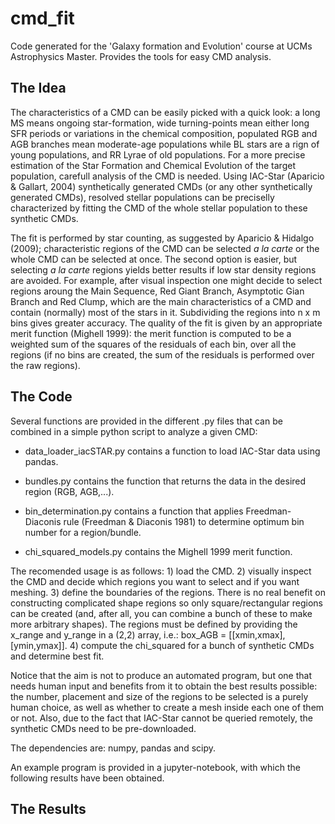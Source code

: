 # cmd_fit
Code generated for the 'Galaxy formation and Evolution' course at UCMs Astrophysics Master. Provides the tools for easy CMD analysis.

## The Idea
The characteristics of a CMD can be easily picked with a quick look: a long MS means ongoing star-formation, wide turning-points mean either long SFR periods or variations in the chemical composition, populated RGB and AGB branches mean moderate-age populations while BL stars are a rign of young populations, and RR Lyrae of old populations. For a more precise estimation of the Star Formation and Chemical Evolution of the target population, carefull analysis of the CMD is needed. Using IAC-Star (Aparicio & Gallart, 2004) synthetically generated CMDs (or any other synthetically generated CMDs), resolved stellar populations can be preciselly characterized by fitting the CMD of the whole stellar population to these synthetic CMDs.

The fit is performed by star counting, as suggested by Aparicio & Hidalgo (2009); characteristic regions of the CMD can be selected _a la carte_ or the whole CMD can be selected at once. The second option is easier, but selecting _a la carte_ regions yields better results if low star density regions are avoided. For example, after visual inspection one might decide to select regions aroung the Main Sequence, Red Giant Branch, Asymptotic Gian Branch and Red Clump, which are the main characteristics of a CMD and contain (normally) most of the stars in it. Subdividing the regions into n x m bins gives greater accuracy. The quality of the fit is given by an appropriate merit function (Mighell 1999): the merit function is computed to be a weighted sum of the squares of the residuals of each bin, over all the regions (if no bins are created, the sum of the residuals is performed over the raw regions).

## The Code
Several functions are provided in the different .py files that can be combined in a simple python script to analyze a given CMD:

- data_loader_iacSTAR.py contains a function to load IAC-Star data using pandas.

- bundles.py contains the function that returns the data in the desired region (RGB, AGB,...).

- bin_determination.py contains a function that applies Freedman-Diaconis rule (Freedman & Diaconis 1981) to determine optimum bin number for a region/bundle.

- chi_squared_models.py contains the Mighell 1999 merit function.

The recomended usage is as follows: 1) load the CMD. 2) visually inspect the CMD and decide which regions you want to select and if you want meshing. 3) define the boundaries of the regions. There is no real benefit on constructing complicated shape regions so only square/rectangular regions can be created (and, after all, you can combine a bunch of these to make more arbitrary shapes). The regions must be defined by providing the x_range and y_range in a (2,2) array, i.e.: box_AGB = [[xmin,xmax],[ymin,ymax]]. 4) compute the chi_squared for a bunch of synthetic CMDs and determine best fit.

Notice that the aim is not to produce an automated program, but one that needs human input and benefits from it to obtain the best results possible: the number, placement and size of the regions to be selected is a purely human choice, as well as whether to create a mesh inside each one of them or not. Also, due to the fact that IAC-Star cannot be queried remotely, the synthetic CMDs need to be pre-downloaded.

The dependencies are: numpy, pandas and scipy.


An example program is provided in a jupyter-notebook, with which the following results have been obtained.

## The Results

